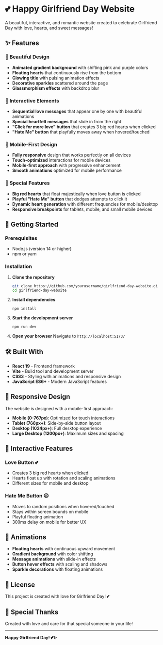 # 💕 Happy Girlfriend Day Website

A beautiful, interactive, and romantic website created to celebrate Girlfriend Day with love, hearts, and sweet messages!

## ✨ Features

### 🎨 **Beautiful Design**
- **Animated gradient background** with shifting pink and purple colors
- **Floating hearts** that continuously rise from the bottom
- **Glowing title** with pulsing animation effects
- **Decorative sparkles** scattered around the page
- **Glassmorphism effects** with backdrop blur

### 💝 **Interactive Elements**
- **Sequential love messages** that appear one by one with beautiful animations
- **Special heartfelt messages** that slide in from the right
- **"Click for more love" button** that creates 3 big red hearts when clicked
- **"Hate Me" button** that playfully moves away when hovered/touched

### 📱 **Mobile-First Design**
- **Fully responsive** design that works perfectly on all devices
- **Touch-optimized** interactions for mobile devices
- **Mobile-first approach** with progressive enhancement
- **Smooth animations** optimized for mobile performance

### 🎪 **Special Features**
- **Big red hearts** that float majestically when love button is clicked
- **Playful "Hate Me" button** that dodges attempts to click it
- **Dynamic heart generation** with different frequencies for mobile/desktop
- **Responsive breakpoints** for tablets, mobile, and small mobile devices

## 🚀 Getting Started

### Prerequisites
- Node.js (version 14 or higher)
- npm or yarn

### Installation

1. **Clone the repository**
   ```bash
   git clone https://github.com/yourusername/girlfriend-day-website.git
   cd girlfriend-day-website
   ```

2. **Install dependencies**
   ```bash
   npm install
   ```

3. **Start the development server**
   ```bash
   npm run dev
   ```

4. **Open your browser**
   Navigate to `http://localhost:5173/`

## 🛠️ Built With

- **React 19** - Frontend framework
- **Vite** - Build tool and development server
- **CSS3** - Styling with animations and responsive design
- **JavaScript ES6+** - Modern JavaScript features

## 📱 Responsive Design

The website is designed with a mobile-first approach:

- **Mobile (0-767px)**: Optimized for touch interactions
- **Tablet (768px+)**: Side-by-side button layout
- **Desktop (1024px+)**: Full desktop experience
- **Large Desktop (1200px+)**: Maximum sizes and spacing

## 🎯 Interactive Features

### Love Button 💕
- Creates 3 big red hearts when clicked
- Hearts float up with rotation and scaling animations
- Different sizes for mobile and desktop

### Hate Me Button 😢
- Moves to random positions when hovered/touched
- Stays within screen bounds on mobile
- Playful floating animation
- 300ms delay on mobile for better UX

## 🌟 Animations

- **Floating hearts** with continuous upward movement
- **Gradient background** with color shifting
- **Message animations** with slide-in effects
- **Button hover effects** with scaling and shadows
- **Sparkle decorations** with floating animations

## 📄 License

This project is created with love for Girlfriend Day! 💕

## 💝 Special Thanks

Created with love and care for that special someone in your life! 

---

**Happy Girlfriend Day! 💕✨**
